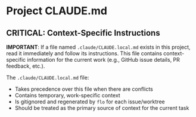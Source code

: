 # Project CLAUDE.md

## CRITICAL: Context-Specific Instructions

**IMPORTANT**: If a file named `.claude/CLAUDE.local.md` exists in this project, read it immediately and follow its instructions. This file contains context-specific information for the current work (e.g., GitHub issue details, PR feedback, etc.).

The `.claude/CLAUDE.local.md` file:
- Takes precedence over this file when there are conflicts
- Contains temporary, work-specific context
- Is gitignored and regenerated by `flo` for each issue/worktree
- Should be treated as the primary source of context for the current task
